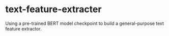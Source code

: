 # text-feature-extracter
Using a pre-trained BERT model checkpoint to build a general-purpose text feature extractor.
